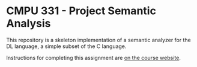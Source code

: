 # CMPU 331 - Project Semantic Analysis

This repository is a skeleton implementation of a semantic analyzer
for the DL language, a simple subset of the C language.

Instructions for completing this assignment are [on the course
website](https://www.cs.vassar.edu/~cs331/project/semantic.pdf).
